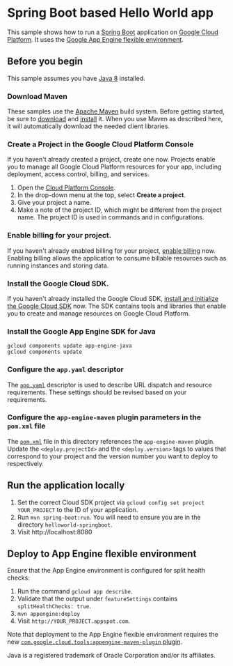 # Spring Boot based Hello World app

This sample shows how to run a [Spring Boot][spring-boot] application on [Google
Cloud Platform][cloud-java]. It uses the [Google App Engine flexible
environment][App Engine-flexible].

[App Engine-flexible]: https://cloud.google.com/appengine/docs/flexible/
[cloud-java]: https://cloud.google.com/java/
[spring-boot]: http://projects.spring.io/spring-boot/


## Before you begin

This sample assumes you have [Java 8][java8] installed.

[java8]: http://www.oracle.com/technetwork/java/javase/downloads/

### Download Maven

These samples use the [Apache Maven][maven] build system. Before getting
started, be sure to [download][maven-download] and [install][maven-install] it.
When you use Maven as described here, it will automatically download the needed
client libraries.

[maven]: https://maven.apache.org
[maven-download]: https://maven.apache.org/download.cgi
[maven-install]: https://maven.apache.org/install.html

### Create a Project in the Google Cloud Platform Console

If you haven't already created a project, create one now. Projects enable you to
manage all Google Cloud Platform resources for your app, including deployment,
access control, billing, and services.

1. Open the [Cloud Platform Console][cloud-console].
1. In the drop-down menu at the top, select **Create a project**.
1. Give your project a name.
1. Make a note of the project ID, which might be different from the project
   name. The project ID is used in commands and in configurations.

[cloud-console]: https://console.cloud.google.com/

### Enable billing for your project.

If you haven't already enabled billing for your project, [enable
billing][enable-billing] now.  Enabling billing allows the application to
consume billable resources such as running instances and storing data.

[enable-billing]: https://console.cloud.google.com/project/_/settings

### Install the Google Cloud SDK.

If you haven't already installed the Google Cloud SDK, [install and initialize
the Google Cloud SDK][cloud-sdk] now. The SDK contains tools and libraries that
enable you to create and manage resources on Google Cloud Platform.

[cloud-sdk]: https://cloud.google.com/sdk/

### Install the Google App Engine SDK for Java


```
gcloud components update app-engine-java
gcloud components update
```

### Configure the `app.yaml` descriptor

The [`app.yaml`][app-yaml] descriptor is used to describe URL
dispatch and resource requirements. These settings should be revised based on your requirements.

[app-yaml]: https://cloud.google.com/appengine/docs/flexible/java/configuring-your-app-with-app-yaml
[manual-scaling]: https://cloud.google.com/appengine/docs/flexible/java/configuring-your-app-with-app-yaml#manual-scaling

### Configure the `app-engine-maven` plugin parameters in the `pom.xml` file

The [`pom.xml`](pom.xml) file in this directory references the `app-engine-maven` plugin. Update the `<deploy.projectId>` and the `<deploy.version>` tags to values that correspond to your project and the version number you want to deploy to respectively.

## Run the application locally

1. Set the correct Cloud SDK project via `gcloud config set project
   YOUR_PROJECT` to the ID of your application.
1. Run `mvn spring-boot:run`.  You will need to ensure you are in the directory `helloworld-springboot`.
1. Visit http://localhost:8080


## Deploy to App Engine flexible environment

Ensure that the App Engine environment is configured for split health checks:
1. Run the command `gcloud app describe`.
1. Validate that the output under `featureSettings` contains `splitHealthChecks: true`.
1. `mvn appengine:deploy`
1. Visit `http://YOUR_PROJECT.appspot.com`.

Note that deployment to the App Engine flexible environment requires the new
[`com.google.cloud.tools:appengine-maven-plugin` plugin][new-maven-plugin].

[new-maven-plugin]: https://cloud.google.com/appengine/docs/flexible/java/using-maven

Java is a registered trademark of Oracle Corporation and/or its affiliates.

